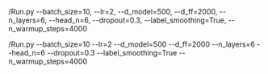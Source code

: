 /Run.py --batch_size=10, --lr=2, --d_model=500, --d_ff=2000, --n_layers=6, --head_n=6, --dropout=0.3, --label_smoothing=True, --n_warmup_steps=4000

/Run.py --batch_size=10 --lr=2 --d_model=500 --d_ff=2000 --n_layers=6 --head_n=6 --dropout=0.3 --label_smoothing=True --n_warmup_steps=4000